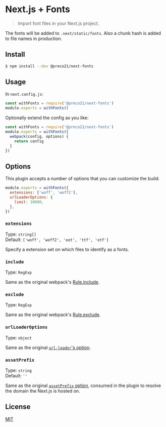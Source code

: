 # Next.js + Fonts

> Import font files in your Next.js project.

The fonts will be added to `.next/static/fonts`. Also a chunk hash is added to file names in production.

## Install

```bash
$ npm install --dev @preco21/next-fonts
```

## Usage

In `next.config.js`:

```js
const withFonts = require('@preco21/next-fonts')
module.exports = withFonts()
```

Optionally extend the config as you like:

```js
const withFonts = require('@preco21/next-fonts')
module.exports = withFonts({
  webpack(config, options) {
    return config
  }
})
```

## Options

This plugin accepts a number of options that you can customize the build:

```js
module.exports = withFonts({
  extensions: ['woff', 'woff2'],
  urlLoaderOptions: {
    limit: 10000,
  },
})
```

### `extensions`

Type: `string[]`<br />
Default: `['woff', 'woff2', 'eot', 'ttf', 'otf']`

Specify a extension set on which files to identify as a fonts.

### `include`

Type: `RegExp`

Same as the original webpack's [Rule.include](https://webpack.js.org/configuration/module/#ruleinclude).

### `exclude`

Type: `RegExp`

Same as the original webpack's [Rule.exclude](https://webpack.js.org/configuration/module/#ruleexclude).

### `urlLoaderOptions`

Type: `object`

Same as the original [`url-loader`'s option](https://github.com/webpack-contrib/url-loader).

### `assetPrefix`

Type: `string`<br />
Default: `''`

Same as the original [`assetPrefix` option](https://github.com/zeit/next.js/#cdn-support-with-asset-prefix), consumed in the plugin to resolve the domain the Next.js is hosted on.

## License

[MIT](https://preco.mit-license.org/)

